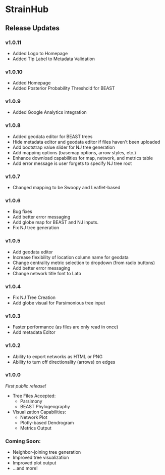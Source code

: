 # StrainHub
## Release Updates

### v1.0.11
- Added Logo to Homepage
- Added Tip Label to Metadata Validation

### v1.0.10
- Added Homepage
- Added Posterior Probability Threshold for BEAST

### v1.0.9
- Added Google Analytics integration

### v1.0.8
- Added geodata editor for BEAST trees
- Hide metadata editor and geodata editor if files haven't been uploaded
- Add bootstrap value slider for NJ tree generation
- Add mapping options (basemap options, arrow styles, etc.)
- Enhance download capabilities for map, network, and metrics table
- Add error message is user forgets to specify NJ tree root

### v1.0.7
- Changed mapping to be Swoopy and Leaflet-based

### v1.0.6
- Bug fixes
- Add better error messaging
- Add globe map for BEAST and NJ inputs.
- Fix NJ tree generation

### v1.0.5
- Add geodata editor
- Increase flexibility of location column name for geodata
- Change centrality metric selection to dropdown (from radio buttons)
- Add better error messaging
- Change network title font to Lato

### v1.0.4
- Fix NJ Tree Creation
- Add globe visual for Parsimonious tree input

### v1.0.3
- Faster performance (as files are only read in once)
- Add metadata Editor

### v1.0.2
- Ability to export networks as HTML or PNG
- Ability to turn off directionality (arrows) on edges

### v1.0.0
_First public release!_
- Tree Files Accepted:
	- Parsimony
	- BEAST Phylogeography
- Visualization Capabilities:
	- Network Plot
	- Plotly-based Dendrogram
	- Metrics Output

### Coming Soon:
- Neighbor-joining tree generation
- Improved tree visualization
- Improved plot output
- ...and more!